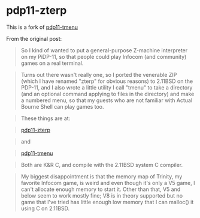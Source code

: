 pdp11-zterp
===========

This is a fork of [pdp11-tmenu](https://github.com/athornton/pdp11-tmenu)

From the original post:

> So I kind of wanted to put a general-purpose Z-machine interpreter on my
PiDP-11, so that people could play Infocom (and community) games on a real
terminal.

> Turns out there wasn't really one, so I ported the venerable ZIP (which I
have renamed "zterp" for obvious reasons) to 2.11BSD on the PDP-11, and I
also wrote a little utility I call "tmenu" to take a directory (and an
optional command applying to files in the directory) and make a numbered
menu, so that my guests who are not familiar with Actual Bourne Shell can
play games too.

> These things are at:

> [pdp11-zterp](https://github.com/athornton/pdp11-zterp)

> and

> [pdp11-tmenu](https://github.com/athornton/pdp11-tmenu/)

> Both are K&R C, and compile with the 2.11BSD system C compiler.

> My biggest disappointment is that the memory map of Trinity, my favorite
Infocom game, is weird and even though it's only a V5 game, I can't
allocate enough memory to start it.  Other than that, V5 and below seem to
work mostly fine; V8 is in theory supported but no game that I've tried has
little enough low memory that I can malloc() it using C on 2.11BSD.
